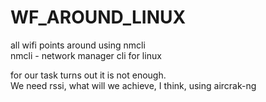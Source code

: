 # WF_AROUND_LINUX
all wifi points around using nmcli  
nmcli - network manager cli for linux

for our task turns out it is not enough.  
We need rssi, what will we achieve, I think, using aircrak-ng
